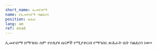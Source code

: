 ```yaml
---
short_name: ኢመየብማ
name: የኢመየብማ ባልደረባ
position: ጸሐፊ
lang: am
ref: enad
---
```

<div>
 ኢመየብማ በማኅበሩ ስም የተለያዩ ዜናዎች የሚያቀርብ የማኅበሩ ጽሕፈት ቤት ባልደረባ ነው።
</div>
